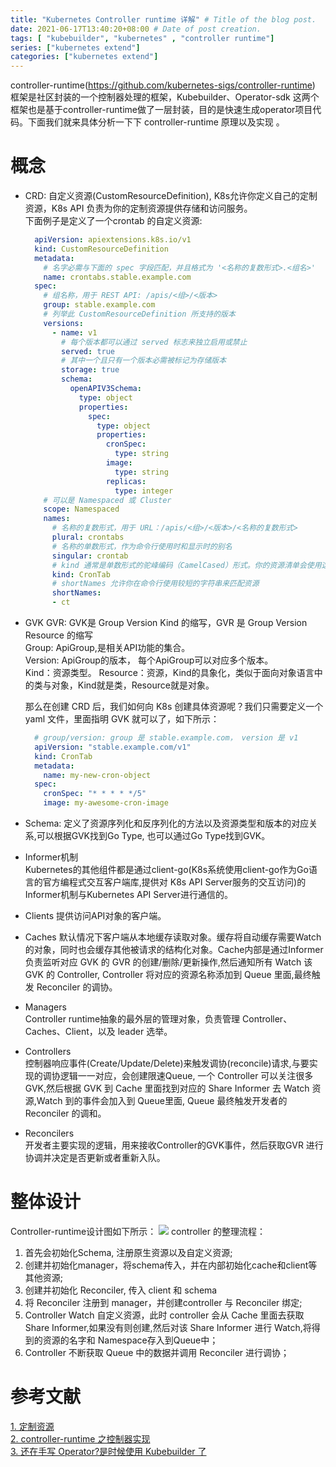 ```yaml
---
title: "Kubernetes Controller runtime 详解" # Title of the blog post.
date: 2021-06-17T13:40:20+08:00 # Date of post creation.
tags: [ "kubebuilder", "kubernetes" , "controller runtime"]
series: ["kubernetes extend"]
categories: ["kubernetes extend"]
---
```

controller-runtime(https://github.com/kubernetes-sigs/controller-runtime) 框架是社区封装的一个控制器处理的框架，Kubebuilder、Operator-sdk 这两个框架也是基于controller-runtime做了一层封装，目的是快速生成operator项目代码。下面我们就来具体分析一下下 controller-runtime 原理以及实现 。
# 概念
- CRD:
  自定义资源(CustomResourceDefinition), K8s允许你定义自己的定制资源，K8s API 负责为你的定制资源提供存储和访问服务。   
  下面例子是定义了一个crontab 的自定义资源:   
  ```yaml
    apiVersion: apiextensions.k8s.io/v1
    kind: CustomResourceDefinition
    metadata:
      # 名字必需与下面的 spec 字段匹配，并且格式为 '<名称的复数形式>.<组名>'
      name: crontabs.stable.example.com
    spec:
      # 组名称，用于 REST API: /apis/<组>/<版本>
      group: stable.example.com
      # 列举此 CustomResourceDefinition 所支持的版本
      versions:
        - name: v1
          # 每个版本都可以通过 served 标志来独立启用或禁止
          served: true
          # 其中一个且只有一个版本必需被标记为存储版本
          storage: true
          schema:
            openAPIV3Schema:
              type: object
              properties:
                spec:
                  type: object
                  properties:
                    cronSpec:
                      type: string
                    image:
                      type: string
                    replicas:
                      type: integer
      # 可以是 Namespaced 或 Cluster
      scope: Namespaced
      names:
        # 名称的复数形式，用于 URL：/apis/<组>/<版本>/<名称的复数形式>
        plural: crontabs
        # 名称的单数形式，作为命令行使用时和显示时的别名
        singular: crontab
        # kind 通常是单数形式的驼峰编码（CamelCased）形式。你的资源清单会使用这一形式。
        kind: CronTab
        # shortNames 允许你在命令行使用较短的字符串来匹配资源
        shortNames:
        - ct
  ```  
- GVK GVR: GVK是 Group Version Kind 的缩写，GVR 是 Group Version Resource 的缩写  
   Group: ApiGroup,是相关API功能的集合。  
   Version: ApiGroup的版本， 每个ApiGroup可以对应多个版本。  
   Kind：资源类型。
   Resource：资源，Kind的具象化，类似于面向对象语言中的类与对象，Kind就是类，Resource就是对象。  
    
  那么在创建 CRD 后，我们如何向 K8s 创建具体资源呢？我们只需要定义一个 yaml 文件，里面指明 GVK 就可以了，如下所示：
  ```yaml
    # group/version: group 是 stable.example.com， version 是 v1
    apiVersion: "stable.example.com/v1" 
    kind: CronTab  
    metadata:
      name: my-new-cron-object
    spec:
      cronSpec: "* * * * */5"
      image: my-awesome-cron-image
  ```
    
- Schema: 定义了资源序列化和反序列化的方法以及资源类型和版本的对应关系,可以根据GVK找到Go Type, 也可以通过Go Type找到GVK。
- Informer机制  
Kubernetes的其他组件都是通过client-go(K8s系统使用client-go作为Go语言的官方编程式交互客户端库,提供对 K8s API Server服务的交互访问)的Informer机制与Kubernetes API Server进行通信的。  
- Clients
  提供访问API对象的客户端。
- Caches
  默认情况下客户端从本地缓存读取对象。缓存将自动缓存需要Watch的对象，同时也会缓存其他被请求的结构化对象。Cache内部是通过Informer负责监听对应 GVK 的 GVR 的创建/删除/更新操作,然后通知所有 Watch 该 GVK 的 Controller, Controller 将对应的资源名称添加到 Queue 里面,最终触发 Reconciler 的调协。
- Managers  
 Controller runtime抽象的最外层的管理对象，负责管理 Controller、Caches、Client，以及 leader 选举。
- Controllers  
 控制器响应事件(Create/Update/Delete)来触发调协(reconcile)请求,与要实现的调协逻辑一一对应，会创建限速Queue, 一个 Controller 可以关注很多 GVK,然后根据 GVK 到 Cache 里面找到对应的 Share Informer 去 Watch 资源,Watch 到的事件会加入到 Queue里面, Queue 最终触发开发者的 Reconciler 的调和。
- Reconcilers  
开发者主要实现的逻辑，用来接收Controller的GVK事件，然后获取GVR 进行协调并决定是否更新或者重新入队。

# 整体设计
Controller-runtime设计图如下所示：
![](/k8s/controller_runtime.jpg)
controller 的整理流程：
1. 首先会初始化Schema, 注册原生资源以及自定义资源;
2. 创建并初始化manager，将schema传入，并在内部初始化cache和client等其他资源;
3. 创建并初始化 Reconciler, 传入 client 和 schema
4. 将 Reconciler 注册到 manager，并创建controller 与 Reconciler 绑定;
5. Controller Watch 自定义资源，此时 controller 会从 Cache 里面去获取 Share Informer,如果没有则创建,然后对该 Share Informer 进行 Watch,将得到的资源的名字和 Namespace存入到Queue中；
6. Controller 不断获取 Queue 中的数据并调用 Reconciler 进行调协；



# 参考文献
[1. 定制资源](https://kubernetes.io/zh/docs/concepts/extend-kubernetes/api-extension/custom-resources/)  
[2. controller-runtime 之控制器实现](https://jishuin.proginn.com/p/763bfbd2f5b9)  
[3. 还在手写 Operator?是时候使用 Kubebuilder 了](https://my.oschina.net/u/4657223/blog/4792083)  